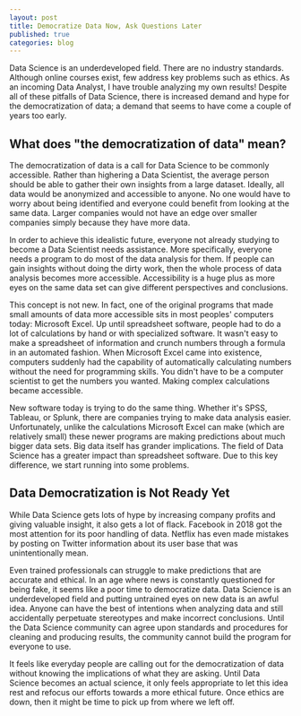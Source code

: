 ```yaml
---
layout: post
title: Democratize Data Now, Ask Questions Later
published: true
categories: blog
---
```

Data Science is an underdeveloped field. There are no industry standards. Although online courses exist, few address key problems such as ethics. As an incoming Data Analyst, I have trouble analyzing my own results! Despite all of these pitfalls of Data Science, there is increased demand and hype for the democratization of data; a demand that seems to have come a couple of years too early.

## What does "the democratization of data" mean?

The democratization of data is a call for Data Science to be commonly accessible. Rather than highering a Data Scientist, the average person should be able to gather their own insights from a large dataset. Ideally, all data would be anonymized and accessible to anyone. No one would have to worry about being identified and everyone could benefit from looking at the same data. Larger companies would not have an edge over smaller companies simply because they have more data.

In order to achieve this idealistic future, everyone not already studying to become a Data Scientist needs assistance. More specifically, everyone needs a program to do most of the data analysis for them. If people can gain insights without doing the dirty work, then the whole process of data analysis becomes more accessible. Accessibility is a huge plus as more eyes on the same data set can give different perspectives and conclusions.

This concept is not new. In fact, one of the original programs that made small amounts of data more accessible sits in most peoples' computers today: Microsoft Excel. Up until spreadsheet software, people had to do a lot of calculations by hand or with specialized software. It wasn't easy to make a spreadsheet of information and crunch numbers through a formula in an automated fashion. When Microsoft Excel came into existence, computers suddenly had the capability of automatically calculating numbers without the need for programming skills. You didn't have to be a computer scientist to get the numbers you wanted. Making complex calculations became accessible.

New software today is trying to do the same thing. Whether it's SPSS, Tableau, or Splunk, there are companies trying to make data analysis easier. Unfortunately, unlike the calculations Microsoft Excel can make (which are relatively small) these newer programs are making predictions about much bigger data sets. Big data itself has grander implications. The field of Data Science has a greater impact than spreadsheet software. Due to this key difference, we start running into some problems.

## Data Democratization is Not Ready Yet

While Data Science gets lots of hype by increasing company profits and giving valuable insight, it also gets a lot of flack. Facebook in 2018 got the most attention for its poor handling of data. Netflix has even made mistakes by posting on Twitter information about its user base that was unintentionally mean.

Even trained professionals can struggle to make predictions that are accurate and ethical. In an age where news is constantly questioned for being fake, it seems like a poor time to democratize data. Data Science is an underdeveloped field and putting untrained eyes on new data is an awful idea. Anyone can have the best of intentions when analyzing data and still accidentally perpetuate stereotypes and make incorrect conclusions. Until the Data Science community can agree upon standards and procedures for cleaning and producing results, the community cannot build the program for everyone to use.

It feels like everyday people are calling out for the democratization of data without knowing the implications of what they are asking. Until Data Science becomes an actual science, it only feels appropriate to let this idea rest and refocus our efforts towards a more ethical future. Once ethics are down, then it might be time to pick up from where we left off.
